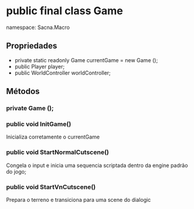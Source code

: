 # public final class Game
namespace: Sacna.Macro  

## Propriedades
- private static readonly Game currentGame = new Game ();
- public Player player;
- public WorldController worldController;

## Métodos
### private Game ();

### public void InitGame()
Inicializa corretamente o currentGame

### public void StartNormalCutscene()
Congela o input e inicia uma sequencia scriptada dentro da engine padrão do jogo;

### public void StartVnCutscene()
Prepara o terreno e transiciona para uma scene do dialogic
